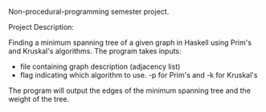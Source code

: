Non-procedural-programming semester project.

Project Description:

Finding a minimum spanning tree of a given graph
in Haskell using Prim's and Kruskal's algorithms.
The program takes inputs:
- file containing graph description (adjacency list)
- flag indicating which algorithm to use. -p for Prim's and -k for Kruskal's

The program will output the edges of the minimum
spanning tree and the weight of the tree.
